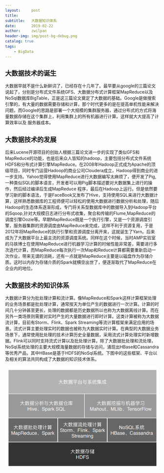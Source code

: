 ```yaml
---
layout:     post
title:      
subtitle:   大数据知识体系
date:       2019-02-22
author:     zwilpan
header-img: img/post-bg-debug.png
catalog: true
tags:
    - BigData
---
```



## 大数据技术的诞生

大数据早就不是什么新鲜词了，已经存在十几年了。最早要从google的三篇论文说起了，分别是分布式文件系统GFS、大数据分布式计算框架MapReduce以及NoSql数据库BigTable，正是这三篇论文奠定了大数据的基础。Google是做搜索引擎的，有大量的数据需要存储和计算，那个时代更多的是在提高单机性能来解决问题，而Google的思路是部署一个大规模的集群服务器，通过分布式的方式将海量数据存储在这个集群上，利用集群上的所有机器进行计算。这样就大大提高了计算效率以及
服务器成本。

## 大数据技术的发展

后来Lucene开源项目的创始人根据三篇论文进一步的实现了类似GFS和MapReduce的功能，也是后来众人皆知的hadoop，主要包括分布式文件系统HDFS和分布式计算引擎MapReduce。在2008年Hadoop正式成为Apache的顶级项目，同时专门运营Hadoop的商业公司Cloudera成立，Hadoop得到商业的进一步支持。Yahoo觉得使用MapReduce进行大数据编写太麻烦了，便开发了Pig,一种类似SQL的脚本语言，开发者可以用Pig脚本描述要对大数据集上进行的操作，然后经过编译后生成MapReduce
程序，最后在Hadoop上运行。但是依然要学习新的脚本语法，于是FaceBook又发布了Hive，支持使用SQL来进行大数据计算，这样熟悉数据库的工程师便可以轻松的使用大数据进行数据分析和处理，随后Hadoop的生态体系逐渐形成，专门将关系型数据库中的数据导入到Hadoop平台的Sqoop,针对大规模日志进行分布式收集，聚合和传输的Flume,MapReduce的调度引擎Oozie等。早期MapReduce既是一个执行引擎，又是一个资源调度引擎，服务器集群的资源调度由MapReduce来完成，这样不利于资源复用，于是2012年将MapReduce的执行引擎和资源调度分离开来，这就诞生了Yarn。后来成为了大数据平台上最主流的资源调度系统。同样在这个时候，当时AMP实验室的马铁博士在使用MapReduce进行机器学习计算的时候性能非常差，需要进行多次迭代计算，而MapReduce每次执行一次Map和Reduce计算都需要重新启动一次作业，带来无谓的消耗，还有一点就是MapReduce主要是以磁盘作为存储介质。这时以内存为存储介质的Spark就横空出世了，便逐渐取代了MapReduce在企业内的地位。

## 大数据技术的知识体系

大数据计算分为批处理计算和流计算。像MapReduce和Spark这样计算框架处理的业务场景都是批处理计算，通常按天为单位产生的数据进行一次计算。计算的时间几十分钟甚至更长，处理的数据都是历史数据所以也称为大数据离线计算。而在另外一类场景则需要对实时产生的大量数据进行即时计算。这类计算被称为大数据流计算，目前有Storm、Flink、Spark Streaming等流计算框架来满足应用的场景。流式计算主要处理实时的数据也被称为大数据实时计算。在典型的大数据业务场景下，通常使用批处理的技术计算历史全量数据，采用流式计算处理实时新增数据。Flink可以同时支持流式计算以及批处理计算。除了大数据批处理和流处理，NoSql系统处理的主要大规模海量数据的存储与访问，涌现出HBase和Cassandra等优秀产品，其中HBase是基于HDFS的NoSql系统。下图中的这些框架、平台以及相关的算法共同构成了大数据的知识技术体系。

![avatar](/img/bigdataofall.png)


    